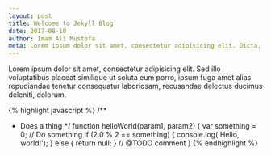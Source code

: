 ```yaml
---
layout: post
title: Welcome to Jekyll Blog
date: 2017-08-10
author: Imam Ali Mustofa
meta: Lorem ipsum dolor sit amet, consectetur adipisicing elit. Dicta, eius.
---
```


Lorem ipsum dolor sit amet, consectetur adipisicing elit. Sed illo voluptatibus placeat similique ut soluta eum porro, ipsum fuga amet alias repudiandae tenetur consequatur laboriosam, recusandae delectus ducimus deleniti, dolorum.

{% highlight javascript %}
/**
 * Does a thing
 */
function helloWorld(param1, param2) {
  var something = 0;
  // Do something
  if (2.0 % 2 == something) {
    console.log('Hello, world!');
  } else {
    return null;
  }
  // @TODO comment
}
{% endhighlight %}